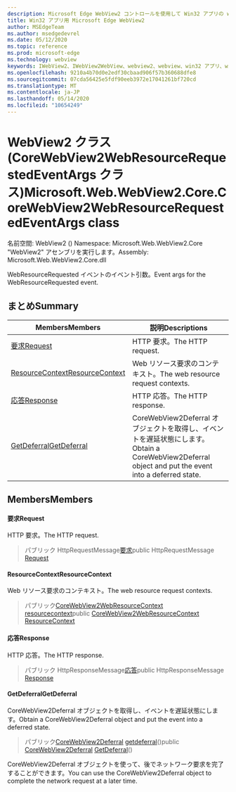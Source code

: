```yaml
---
description: Microsoft Edge WebView2 コントロールを使用して Win32 アプリの web コンテンツをホストする
title: Win32 アプリ用 Microsoft Edge WebView2
author: MSEdgeTeam
ms.author: msedgedevrel
ms.date: 05/12/2020
ms.topic: reference
ms.prod: microsoft-edge
ms.technology: webview
keywords: IWebView2、IWebView2WebView、webview2、webview、win32 アプリ、win32、edge、ICoreWebView2、ICoreWebView2Controller、browser control、edge html
ms.openlocfilehash: 9210a4b70d0e2edf30cbaad906f57b360688dfe8
ms.sourcegitcommit: 07cda56425e5fdf90eeb3972e17041261bf720cd
ms.translationtype: MT
ms.contentlocale: ja-JP
ms.lasthandoff: 05/14/2020
ms.locfileid: "10654249"
---
```

# <span data-ttu-id="7c306-104">WebView2 クラス (CoreWebView2WebResourceRequestedEventArgs クラス)</span><span class="sxs-lookup"><span data-stu-id="7c306-104">Microsoft.Web.WebView2.Core.CoreWebView2WebResourceRequestedEventArgs class</span></span> 

<span data-ttu-id="7c306-105">名前空間: WebView2 () </span><span class="sxs-lookup"><span data-stu-id="7c306-105">Namespace: Microsoft.Web.WebView2.Core</span></span>\
<span data-ttu-id="7c306-106">"WebView2" アセンブリを実行します。</span><span class="sxs-lookup"><span data-stu-id="7c306-106">Assembly: Microsoft.Web.WebView2.Core.dll</span></span>

<span data-ttu-id="7c306-107">WebResourceRequested イベントのイベント引数。</span><span class="sxs-lookup"><span data-stu-id="7c306-107">Event args for the WebResourceRequested event.</span></span>

## <span data-ttu-id="7c306-108">まとめ</span><span class="sxs-lookup"><span data-stu-id="7c306-108">Summary</span></span>

 <span data-ttu-id="7c306-109">Members</span><span class="sxs-lookup"><span data-stu-id="7c306-109">Members</span></span>                        | <span data-ttu-id="7c306-110">説明</span><span class="sxs-lookup"><span data-stu-id="7c306-110">Descriptions</span></span>
--------------------------------|---------------------------------------------
[<span data-ttu-id="7c306-111">要求</span><span class="sxs-lookup"><span data-stu-id="7c306-111">Request</span></span>](#request) | <span data-ttu-id="7c306-112">HTTP 要求。</span><span class="sxs-lookup"><span data-stu-id="7c306-112">The HTTP request.</span></span>
[<span data-ttu-id="7c306-113">ResourceContext</span><span class="sxs-lookup"><span data-stu-id="7c306-113">ResourceContext</span></span>](#resourcecontext) | <span data-ttu-id="7c306-114">Web リソース要求のコンテキスト。</span><span class="sxs-lookup"><span data-stu-id="7c306-114">The web resource request contexts.</span></span>
[<span data-ttu-id="7c306-115">応答</span><span class="sxs-lookup"><span data-stu-id="7c306-115">Response</span></span>](#response) | <span data-ttu-id="7c306-116">HTTP 応答。</span><span class="sxs-lookup"><span data-stu-id="7c306-116">The HTTP response.</span></span>
[<span data-ttu-id="7c306-117">GetDeferral</span><span class="sxs-lookup"><span data-stu-id="7c306-117">GetDeferral</span></span>](#getdeferral) | <span data-ttu-id="7c306-118">CoreWebView2Deferral オブジェクトを取得し、イベントを遅延状態にします。</span><span class="sxs-lookup"><span data-stu-id="7c306-118">Obtain a CoreWebView2Deferral object and put the event into a deferred state.</span></span>

## <span data-ttu-id="7c306-119">Members</span><span class="sxs-lookup"><span data-stu-id="7c306-119">Members</span></span>

#### <span data-ttu-id="7c306-120">要求</span><span class="sxs-lookup"><span data-stu-id="7c306-120">Request</span></span> 

<span data-ttu-id="7c306-121">HTTP 要求。</span><span class="sxs-lookup"><span data-stu-id="7c306-121">The HTTP request.</span></span>

> <span data-ttu-id="7c306-122">パブリック HttpRequestMessage[要求](#request)</span><span class="sxs-lookup"><span data-stu-id="7c306-122">public HttpRequestMessage [Request](#request)</span></span>

#### <span data-ttu-id="7c306-123">ResourceContext</span><span class="sxs-lookup"><span data-stu-id="7c306-123">ResourceContext</span></span> 

<span data-ttu-id="7c306-124">Web リソース要求のコンテキスト。</span><span class="sxs-lookup"><span data-stu-id="7c306-124">The web resource request contexts.</span></span>

> <span data-ttu-id="7c306-125">パブリック[CoreWebView2WebResourceContext](./namespace-microsoft-web-webview2-core.md) [resourcecontext](#resourcecontext)</span><span class="sxs-lookup"><span data-stu-id="7c306-125">public [CoreWebView2WebResourceContext](./namespace-microsoft-web-webview2-core.md) [ResourceContext](#resourcecontext)</span></span>

#### <span data-ttu-id="7c306-126">応答</span><span class="sxs-lookup"><span data-stu-id="7c306-126">Response</span></span> 

<span data-ttu-id="7c306-127">HTTP 応答。</span><span class="sxs-lookup"><span data-stu-id="7c306-127">The HTTP response.</span></span>

> <span data-ttu-id="7c306-128">パブリック HttpResponseMessage[応答](#response)</span><span class="sxs-lookup"><span data-stu-id="7c306-128">public HttpResponseMessage [Response](#response)</span></span>

#### <span data-ttu-id="7c306-129">GetDeferral</span><span class="sxs-lookup"><span data-stu-id="7c306-129">GetDeferral</span></span> 

<span data-ttu-id="7c306-130">CoreWebView2Deferral オブジェクトを取得し、イベントを遅延状態にします。</span><span class="sxs-lookup"><span data-stu-id="7c306-130">Obtain a CoreWebView2Deferral object and put the event into a deferred state.</span></span>

> <span data-ttu-id="7c306-131">パブリック[CoreWebView2Deferral](microsoft-web-webview2-core-corewebview2deferral.md) [getdeferral](#getdeferral)()</span><span class="sxs-lookup"><span data-stu-id="7c306-131">public [CoreWebView2Deferral](microsoft-web-webview2-core-corewebview2deferral.md) [GetDeferral](#getdeferral)()</span></span>

<span data-ttu-id="7c306-132">CoreWebView2Deferral オブジェクトを使って、後でネットワーク要求を完了することができます。</span><span class="sxs-lookup"><span data-stu-id="7c306-132">You can use the CoreWebView2Deferral object to complete the network request at a later time.</span></span>

